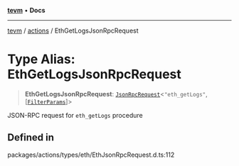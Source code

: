 [**tevm**](../../README.md) • **Docs**

***

[tevm](../../modules.md) / [actions](../README.md) / EthGetLogsJsonRpcRequest

# Type Alias: EthGetLogsJsonRpcRequest

> **EthGetLogsJsonRpcRequest**: [`JsonRpcRequest`](../../index/type-aliases/JsonRpcRequest.md)\<`"eth_getLogs"`, [[`FilterParams`](../../index/type-aliases/FilterParams.md)]\>

JSON-RPC request for `eth_getLogs` procedure

## Defined in

packages/actions/types/eth/EthJsonRpcRequest.d.ts:112

